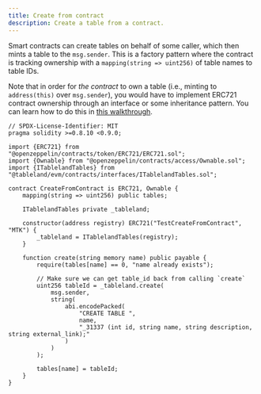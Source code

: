 ```yaml
---
title: Create from contract
description: Create a table from a contract.
---
```


Smart contracts can create tables on behalf of some caller, which then mints a table to the `msg.sender`. This is a factory pattern where the contract is tracking ownership with a `mapping(string => uint256)` of table names to table IDs.

Note that in order for _the contract_ to own a table (i.e., minting to `address(this)` over `msg.sender`), you would have to implement ERC721 contract ownership through an interface or some inheritance pattern. You can learn how to do this in [this walkthrough](/smart-contracts/contract-owned-tables).

```solidity
// SPDX-License-Identifier: MIT
pragma solidity >=0.8.10 <0.9.0;

import {ERC721} from "@openzeppelin/contracts/token/ERC721/ERC721.sol";
import {Ownable} from "@openzeppelin/contracts/access/Ownable.sol";
import {ITablelandTables} from "@tableland/evm/contracts/interfaces/ITablelandTables.sol";

contract CreateFromContract is ERC721, Ownable {
    mapping(string => uint256) public tables;

    ITablelandTables private _tableland;

    constructor(address registry) ERC721("TestCreateFromContract", "MTK") {
        _tableland = ITablelandTables(registry);
    }

    function create(string memory name) public payable {
        require(tables[name] == 0, "name already exists");

        // Make sure we can get table_id back from calling `create`
        uint256 tableId = _tableland.create(
            msg.sender,
            string(
                abi.encodePacked(
                    "CREATE TABLE ",
                    name,
                    "_31337 (int id, string name, string description, string external_link);"
                )
            )
        );

        tables[name] = tableId;
    }
}
```
